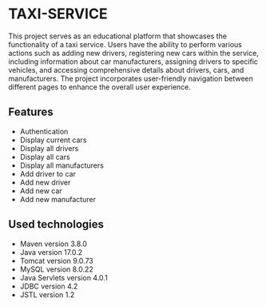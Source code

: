 ﻿# TAXI-SERVICE

This project serves as an educational platform that showcases the functionality of a taxi service. Users have the ability to perform various actions such as adding new drivers, registering new cars within the service, including information about car manufacturers, assigning drivers to specific vehicles, and accessing comprehensive details about drivers, cars, and manufacturers. The project incorporates user-friendly navigation between different pages to enhance the overall user experience.

## Features
- Authentication
- Display current cars
- Display all drivers
- Display all cars
- Display all manufacturers
- Add driver to car
- Add new driver
- Add new car
- Add new manufacturer

## Used technologies
- Maven version 3.8.0
- Java version 17.0.2
- Tomcat version 9.0.73
- MySQL version 8.0.22
- Java Servlets version 4.0.1
- JDBC version 4.2
- JSTL version 1.2
